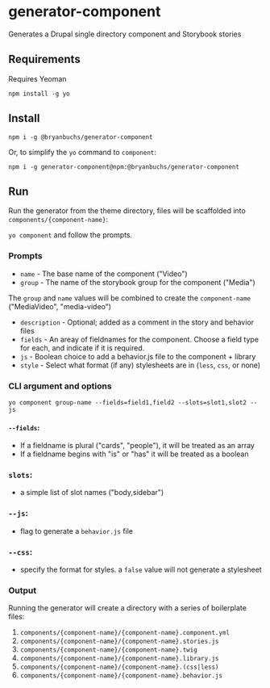 # generator-component

Generates a Drupal single directory component and Storybook stories

## Requirements

Requires Yeoman

`npm install -g yo`

## Install

`npm i -g @bryanbuchs/generator-component`

Or, to simplify the `yo` command to `component`:

`npm i -g generator-component@npm:@bryanbuchs/generator-component`

## Run

Run the generator from the theme directory, files will be scaffolded into `components/{component-name}`:

`yo component` and follow the prompts.

### Prompts

* `name` - The base name of the component ("Video")
* `group` - The name of the storybook group for the component ("Media")

The `group` and `name` values will be combined to create the `component-name` ("MediaVideo", "media-video")

* `description` - Optional; added as a comment in the story and behavior files
* `fields` - An areay of fieldnames for the component. Choose a field type for each, and indicate if it is required.
* `js` - Boolean choice to add a behavior.js file to the component + library
* `style` - Select what format (if any) stylesheets are in (`less`, `css`, or none)

### CLI argument and options

`yo component group-name --fields=field1,field2 --slots=slot1,slot2 --js`

#### `--fields`:

* If a fieldname is plural ("cards", "people"), it will be treated as an array
* If a fieldname begins with "is" or "has" it will be treated as a boolean

### `slots`:

* a simple list of slot names ("body,sidebar")

### `--js`:

* flag to generate a `behavior.js` file

### `--css`:

* specify the format for styles. a `false` value will not generate a stylesheet

### Output

Running the generator will create a directory with a series of boilerplate files:

1. `components/{component-name}/{component-name}.component.yml`
2. `components/{component-name}/{component-name}.stories.js`
3. `components/{component-name}/{component-name}.twig`
4. `components/{component-name}/{component-name}.library.js`
5. `components/{component-name}/{component-name}.(css|less)`
6. `components/{component-name}/{component-name}.behavior.js`
